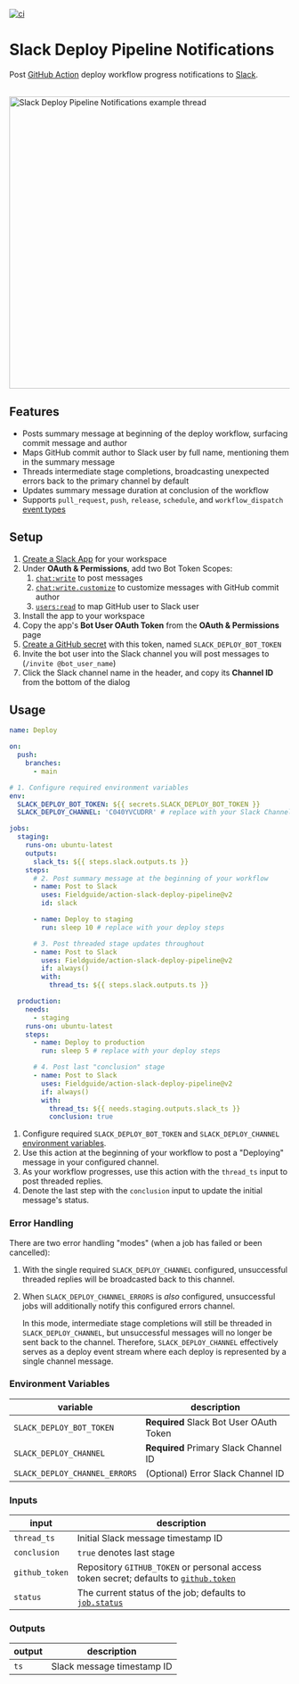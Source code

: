 [![ci](https://github.com/Fieldguide/action-slack-deploy-pipeline/actions/workflows/ci.yml/badge.svg)](https://github.com/Fieldguide/action-slack-deploy-pipeline/actions/workflows/ci.yml)

# Slack Deploy Pipeline Notifications

Post [GitHub Action](https://github.com/features/actions) deploy workflow progress notifications to [Slack](https://slack.com/).

<br />

<img width="524" alt="Slack Deploy Pipeline Notifications example thread" src="https://user-images.githubusercontent.com/847532/230737887-1d18a062-af7f-4c7f-a78c-e604fc9803c2.jpg">

## Features

- Posts summary message at beginning of the deploy workflow, surfacing commit message and author
- Maps GitHub commit author to Slack user by full name, mentioning them in the summary message
- Threads intermediate stage completions, broadcasting unexpected errors back to the primary channel by default
- Updates summary message duration at conclusion of the workflow
- Supports `pull_request`, `push`, `release`, `schedule`, and `workflow_dispatch` [event types](https://docs.github.com/en/actions/using-workflows/events-that-trigger-workflows)

## Setup

1. [Create a Slack App](https://api.slack.com/apps) for your workspace
1. Under **OAuth & Permissions**, add two Bot Token Scopes:
   1. [`chat:write`](https://api.slack.com/scopes/chat:write) to post messages
   1. [`chat:write.customize`](https://api.slack.com/scopes/chat:write.customize) to customize messages with GitHub commit author
   1. [`users:read`](https://api.slack.com/scopes/users:read) to map GitHub user to Slack user
1. Install the app to your workspace
1. Copy the app's **Bot User OAuth Token** from the **OAuth & Permissions** page
1. [Create a GitHub secret](https://docs.github.com/en/actions/security-guides/encrypted-secrets) with this token, named `SLACK_DEPLOY_BOT_TOKEN`
1. Invite the bot user into the Slack channel you will post messages to (`/invite @bot_user_name`)
1. Click the Slack channel name in the header, and copy its **Channel ID** from the bottom of the dialog

## Usage

```yaml
name: Deploy

on:
  push:
    branches:
      - main

# 1. Configure required environment variables
env:
  SLACK_DEPLOY_BOT_TOKEN: ${{ secrets.SLACK_DEPLOY_BOT_TOKEN }}
  SLACK_DEPLOY_CHANNEL: 'C040YVCUDRR' # replace with your Slack Channel ID

jobs:
  staging:
    runs-on: ubuntu-latest
    outputs:
      slack_ts: ${{ steps.slack.outputs.ts }}
    steps:
      # 2. Post summary message at the beginning of your workflow
      - name: Post to Slack
        uses: Fieldguide/action-slack-deploy-pipeline@v2
        id: slack

      - name: Deploy to staging
        run: sleep 10 # replace with your deploy steps

      # 3. Post threaded stage updates throughout
      - name: Post to Slack
        uses: Fieldguide/action-slack-deploy-pipeline@v2
        if: always()
        with:
          thread_ts: ${{ steps.slack.outputs.ts }}

  production:
    needs:
      - staging
    runs-on: ubuntu-latest
    steps:
      - name: Deploy to production
        run: sleep 5 # replace with your deploy steps

      # 4. Post last "conclusion" stage
      - name: Post to Slack
        uses: Fieldguide/action-slack-deploy-pipeline@v2
        if: always()
        with:
          thread_ts: ${{ needs.staging.outputs.slack_ts }}
          conclusion: true
```

1. Configure required `SLACK_DEPLOY_BOT_TOKEN` and `SLACK_DEPLOY_CHANNEL` [environment variables](https://docs.github.com/en/actions/learn-github-actions/environment-variables).
1. Use this action at the beginning of your workflow to post a "Deploying" message in your configured channel.
1. As your workflow progresses, use this action with the `thread_ts` input to post threaded replies.
1. Denote the last step with the `conclusion` input to update the initial message's status.

### Error Handling

There are two error handling "modes" (when a job has failed or been cancelled):

1. With the single required `SLACK_DEPLOY_CHANNEL` configured, unsuccessful threaded replies will be broadcasted back to this channel.

1. When `SLACK_DEPLOY_CHANNEL_ERRORS` is _also_ configured, unsuccessful jobs will additionally notify this configured errors channel.

   In this mode, intermediate stage completions will still be threaded in `SLACK_DEPLOY_CHANNEL`, but unsuccessful messages will no longer be sent back to the channel. Therefore, `SLACK_DEPLOY_CHANNEL` effectively serves as a deploy event stream where each deploy is represented by a single channel message.

### Environment Variables

| variable                      | description                             |
| ----------------------------- | --------------------------------------- |
| `SLACK_DEPLOY_BOT_TOKEN`      | **Required** Slack Bot User OAuth Token |
| `SLACK_DEPLOY_CHANNEL`        | **Required** Primary Slack Channel ID   |
| `SLACK_DEPLOY_CHANNEL_ERRORS` | (Optional) Error Slack Channel ID       |

### Inputs

| input          | description                                                                                                                                                              |
| -------------- | ------------------------------------------------------------------------------------------------------------------------------------------------------------------------ |
| `thread_ts`    | Initial Slack message timestamp ID                                                                                                                                       |
| `conclusion`   | `true` denotes last stage                                                                                                                                                |
| `github_token` | Repository `GITHUB_TOKEN` or personal access token secret; defaults to [`github.token`](https://docs.github.com/en/actions/learn-github-actions/contexts#github-context) |
| `status`       | The current status of the job; defaults to [`job.status`](https://docs.github.com/en/actions/learn-github-actions/contexts#job-context)                                  |

### Outputs

| output | description                |
| ------ | -------------------------- |
| `ts`   | Slack message timestamp ID |
